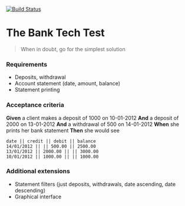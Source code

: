 [![Build Status](https://travis-ci.org/MaxProvin/bank_tech_test.svg?branch=master)](https://travis-ci.org/MaxProvin/bank_tech_test)

# The Bank Tech Test

>When in doubt, go for the simplest solution

### Requirements
* Deposits, withdrawal
* Account statement (date, amount, balance)
* Statement printing

### Acceptance criteria

**Given** a client makes a deposit of 1000 on 10-01-2012
**And** a deposit of 2000 on 13-01-2012
**And** a withdrawal of 500 on 14-01-2012
**When** she prints her bank statement
**Then** she would see


```
date || credit || debit || balance
14/01/2012 || || 500.00 || 2500.00
13/01/2012 || 2000.00 || || 3000.00
10/01/2012 || 1000.00 || || 1000.00
```

### Additional extensions

* Statement filters (just deposits, withdrawals, date ascending, date descending)
* Graphical interface
